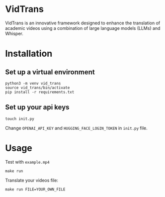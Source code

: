 # VidTrans

VidTrans is an innovative framework designed to enhance the translation
of academic videos using a combination of large language models (LLMs) and Whisper.

# Installation

## Set up a virtual environment

``` 
python3 -m venv vid_trans
source vid_trans/bin/activate
pip install -r requirements.txt
```

## Set up your api keys

``` 
touch init.py
```

Change `OPENAI_API_KEY` and `HUGGING_FACE_LOGIN_TOKEN` in `init.py` file.

# Usage

Test with `example.mp4`

``` 
make run
```

Translate your videos file:

``` 
make run FILE=YOUR_OWN_FILE
```
